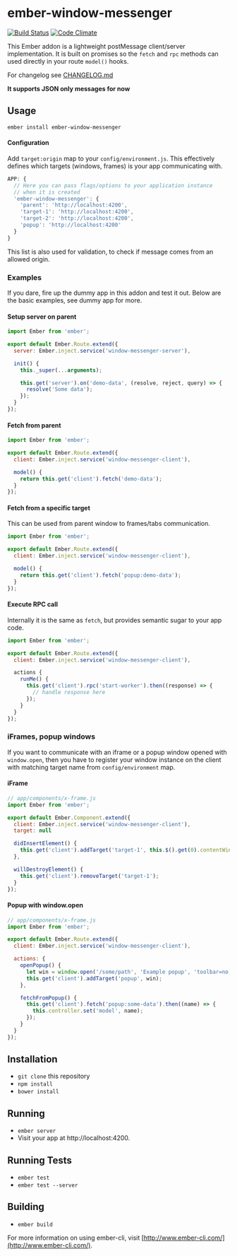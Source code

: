 # ember-window-messenger

[![Build Status](https://travis-ci.org/raido/ember-window-messenger.svg)](https://travis-ci.org/raido/ember-window-messenger)
[![Code Climate](https://codeclimate.com/github/raido/ember-window-messenger/badges/gpa.svg)](https://codeclimate.com/github/raido/ember-window-messenger)

This Ember addon is a lightweight postMessage client/server implementation. It is built on promises so the `fetch` and `rpc` methods can used directly in your route `model()` hooks.

For changelog see [CHANGELOG.md](https://github.com/raido/ember-window-messenger/blob/master/CHANGELOG.md)

**It supports JSON only messages for now**

## Usage

`ember install ember-window-messenger`

#### Configuration

Add `target:origin` map to your `config/environment.js`. This effectively defines which targets (windows, frames) is your app communicating with.

```javascript
APP: {
  // Here you can pass flags/options to your application instance
  // when it is created
  'ember-window-messenger': {
    'parent': 'http://localhost:4200',
    'target-1': 'http://localhost:4200',
    'target-2': 'http://localhost:4200',
    'popup': 'http://localhost:4200'
  }
}
```

This list is also used for validation, to check if message comes from an allowed origin.

### Examples

If you dare, fire up the dummy app in this addon and test it out. Below are the basic examples, see dummy app for more.

#### Setup server on parent

```javascript
import Ember from 'ember';

export default Ember.Route.extend({
  server: Ember.inject.service('window-messenger-server'),

  init() {
    this._super(...arguments);

    this.get('server').on('demo-data', (resolve, reject, query) => {
      resolve('Some data');
    });
  }
});
```

#### Fetch from parent

```javascript
import Ember from 'ember';

export default Ember.Route.extend({
  client: Ember.inject.service('window-messenger-client'),

  model() {
    return this.get('client').fetch('demo-data');
  }
});
```

#### Fetch from a specific target

This can be used from parent window to frames/tabs communication.

```javascript
import Ember from 'ember';

export default Ember.Route.extend({
  client: Ember.inject.service('window-messenger-client'),

  model() {
    return this.get('client').fetch('popup:demo-data');
  }
});
```

#### Execute RPC call

Internally it is the same as `fetch`, but provides semantic sugar to your app code.

```javascript
import Ember from 'ember';

export default Ember.Route.extend({
  client: Ember.inject.service('window-messenger-client'),

  actions {
    runMe() {
      this.get('client').rpc('start-worker').then((response) => {
        // handle response here
      });
    }
  }
});
```

### iFrames, popup windows

If you want to communicate with an iframe or a popup window opened with `window.open`, then you have to register your window instance on the client with matching target name from `config/environment` map.

#### iFrame

```javascript
// app/components/x-frame.js
import Ember from 'ember';

export default Ember.Component.extend({
  client: Ember.inject.service('window-messenger-client'),
  target: null

  didInsertElement() {
    this.get('client').addTarget('target-1', this.$().get(0).contentWindow);
  },

  willDestroyElement() {
    this.get('client').removeTarget('target-1');
  }
});

```
#### Popup with window.open

```javascript
// app/components/x-frame.js
import Ember from 'ember';

export default Ember.Route.extend({
  client: Ember.inject.service('window-messenger-client'),

  actions: {
    openPopup() {
      let win = window.open('/some/path', 'Example popup', 'toolbar=no,resizable=no,width=400,height=400');
      this.get('client').addTarget('popup', win);
    },

    fetchFromPopup() {
      this.get('client').fetch('popup:some-data').then((name) => {
        this.controller.set('model', name);
      });
    }
  }
});
```

## Installation

* `git clone` this repository
* `npm install`
* `bower install`

## Running

* `ember server`
* Visit your app at http://localhost:4200.

## Running Tests

* `ember test`
* `ember test --server`

## Building

* `ember build`

For more information on using ember-cli, visit [http://www.ember-cli.com/](http://www.ember-cli.com/).
